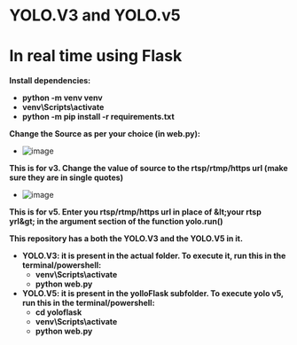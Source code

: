 # **YOLO.V3 and YOLO.v5**

# **In real time using Flask**

**Install dependencies:**

- **python -m venv venv**
- **venv\Scripts\activate**
- **python -m pip install -r requirements.txt**

**Change the Source as per your choice (in web.py):**

- ![image](https://user-images.githubusercontent.com/53273486/126006975-c76f5607-2da4-430b-b902-6953eedd54fb.png)

**This is for v3. Change the value of source to the rtsp/rtmp/https url (make sure they are in single quotes)**

- ![image](https://user-images.githubusercontent.com/53273486/126007015-e7b20c95-4178-4de0-8133-ced2cff93d95.png)

**This is for v5. Enter you rtsp/rtmp/https url in place of \&lt;your rtsp yrl\&gt; in the argument section of the function yolo.run()**

**This repository has a both the YOLO.V3 and the YOLO.V5 in it.**

- **YOLO.V3: it is present in the actual folder. To execute it, run this in the terminal/powershell:**
  - **venv\Scripts\activate**
  - **python web.py**
- **YOLO.V5: it is present in the yolloFlask subfolder. To execute yolo v5, run this in the terminal/powershell:**
  - **cd yoloflask**
  - **venv\Scripts\activate**
  - **python web.py**
